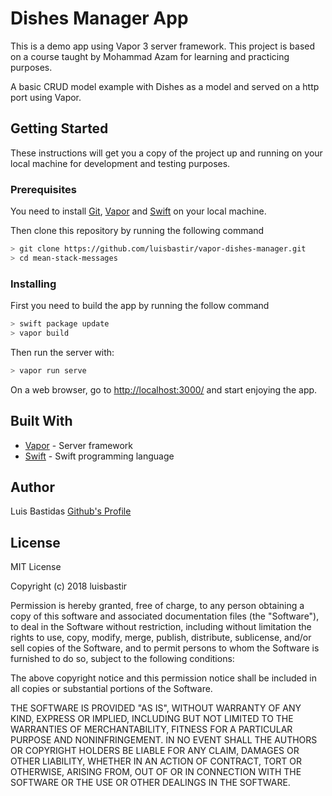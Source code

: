 # Dishes Manager App

This is a demo app using Vapor 3 server framework. This project is based on a course taught by Mohammad Azam for learning and practicing purposes.

A basic CRUD model example with Dishes as a model and served on a http port using Vapor.

## Getting Started

These instructions will get you a copy of the project up and running on your local machine for development and testing purposes.

### Prerequisites

You need to install [Git](https://git-scm.com/book/en/v2/Getting-Started-Installing-Git), [Vapor](https://vapor.codes/) and [Swift](https://swift.org/download/#releases) on your local machine.

Then clone this repository by running the following command

```bash
> git clone https://github.com/luisbastir/vapor-dishes-manager.git
> cd mean-stack-messages
```

### Installing

First you need to build the app by running the follow command

```bash
> swift package update
> vapor build
```

Then run the server with:

```bash
> vapor run serve
```

On a web browser, go to [http://localhost:3000/](http://localhost:3000/) and start enjoying the app.

## Built With

* [Vapor](https://vapor.codes/) - Server framework
* [Swift](https://swift.org/) - Swift programming language

## Author

Luis Bastidas
[Github's Profile](https://github.com/luisbastir)

## License

MIT License

Copyright (c) 2018 luisbastir

Permission is hereby granted, free of charge, to any person obtaining a copy
of this software and associated documentation files (the "Software"), to deal
in the Software without restriction, including without limitation the rights
to use, copy, modify, merge, publish, distribute, sublicense, and/or sell
copies of the Software, and to permit persons to whom the Software is
furnished to do so, subject to the following conditions:

The above copyright notice and this permission notice shall be included in all
copies or substantial portions of the Software.

THE SOFTWARE IS PROVIDED "AS IS", WITHOUT WARRANTY OF ANY KIND, EXPRESS OR
IMPLIED, INCLUDING BUT NOT LIMITED TO THE WARRANTIES OF MERCHANTABILITY,
FITNESS FOR A PARTICULAR PURPOSE AND NONINFRINGEMENT. IN NO EVENT SHALL THE
AUTHORS OR COPYRIGHT HOLDERS BE LIABLE FOR ANY CLAIM, DAMAGES OR OTHER
LIABILITY, WHETHER IN AN ACTION OF CONTRACT, TORT OR OTHERWISE, ARISING FROM,
OUT OF OR IN CONNECTION WITH THE SOFTWARE OR THE USE OR OTHER DEALINGS IN THE
SOFTWARE.